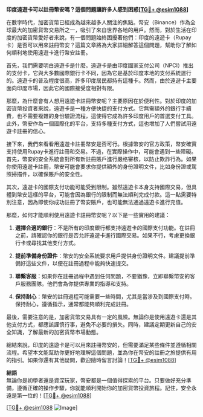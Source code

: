 **印度遠遊卡可以註冊幣安嗎？這個問題讓許多人感到困惑[[TG💪+ @esim1088](https://t.me/s/esim1088)]**

在數字時代，加密貨幣已經成為越來越多人關注的焦點。幣安（Binance）作為全球最大的加密貨幣交易所之一，吸引了來自世界各地的用戶。然而，對於生活在印度的加密貨幣愛好者來說，有一個問題始終困擾著他們：印度的遠遊卡（Rupay卡）是否可以用來註冊幣安？這篇文章將為大家詳細解答這個問題，幫助你了解如何順利地使用遠遊卡進行幣安註冊。

首先，我們需要明白遠遊卡是什麼。遠遊卡是由印度國家支付公司（NPCI）推出的支付卡，它與大多數國際銀行卡不同，因為它是基於印度本地的支付系統運行的。遠遊卡的普及程度很高，許多印度居民都持有這種卡。然而，由於遠遊卡主要面向印度市場，因此它的國際接受度相對有限。

那麼，為什麼會有人想用遠遊卡註冊幣安呢？主要原因在於便利性。對於印度的加密貨幣投資者來說，遠遊卡是一種方便快捷的支付方式。它無需額外的銀行手續費，也不需要複雜的身份驗證流程，這使得它成為許多印度用戶的首選支付工具。此外，幣安作為一個國際化的平台，支持多種支付方式，這也增加了人們嘗試用遠遊卡註冊的信心。

接下來，我們來看看用遠遊卡註冊幣安是否可行。根據幣安的官方政策，幣安確實支持使用Rupay卡進行註冊和交易。不過，在實際操作中，可能會遇到一些障礙。首先，幣安的安全系統會對所有新註冊賬戶進行嚴格審核，以防止欺詐行為。如果你使用遠遊卡註冊，幣安可能會要求你提供額外的身份證明文件，比如身份證或駕照掃描件，以確保賬戶的安全性。

其次，遠遊卡的國際支付功能可能受到限制。雖然遠遊卡本身支持國際交易，但具體到幣安這樣的平台，可能會因為銀行的限制而無法順利完成付款。這一點需要特別注意，因為即使你成功註冊了幣安賬戶，也可能無法通過遠遊卡進行充值。

那麼，如何才能順利使用遠遊卡註冊幣安呢？以下是一些實用的建議：

1. **選擇合適的銀行**：不是所有的印度銀行都支持遠遊卡的國際支付功能。在註冊之前，請確認你的銀行是否允許遠遊卡進行國際交易。如果不行，考慮更換銀行卡或尋找其他支付方式。

2. **提前準備身份證件**：幣安的安全系統要求用戶提供身份證明文件。建議提前準備好這些文件，以便在註冊過程中能夠快速提交。

3. **聯繫客服**：如果你在註冊過程中遇到任何問題，不要猶豫，立即聯繫幣安的客戶服務團隊。他們會為你提供專業的指導和支持。

4. **保持耐心**：幣安的註冊過程可能需要一些時間，尤其是當涉及到國際支付時。保持耐心，遵循指示，通常都能夠順利完成註冊。

最後，需要注意的是，加密貨幣交易具有一定的風險。無論你是使用遠遊卡還是其他支付方式，都應該謹慎行事，避免不必要的損失。同時，建議定期更新自己的安全知識，了解最新的加密貨幣市場動態。

總結來說，印度的遠遊卡是可以用來註冊幣安的，但需要滿足某些條件並遵循相關流程。希望本文能幫助你更好地理解這個問題，並為你在幣安的註冊之旅提供有用的指引。如果你還有其他疑問，歡迎隨時留言討論！[[TG💪+ @esim1088](https://t.me/s/esim1088)]

**結語**  
無論你是初學者還是資深玩家，幣安都是一個值得探索的平台。只要做好充分準備，遵循正確的操作步驟，你就能順利開始你的加密貨幣投資旅程。記住，安全永遠是第一位的！[[TG💪+ @esim1088](https://t.me/s/esim1088)]  

[[TG💪+ @esim1088](https://t.me/s/esim1088) ![Image](https://i.postimg.cc/4NQfJmqS/Snipaste-2025-05-13-00-14-12.png)]